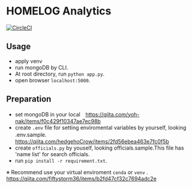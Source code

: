 # HOMELOG Analytics
[![CircleCI](https://circleci.com/gh/SHINJIR0/HOMELOG-Analytics/tree/master.svg?style=svg)](https://circleci.com/gh/SHINJIR0/HOMELOG-Analytics/tree/master)
## Usage

- apply venv
- run mongoDB by CLI.
- At root directory, run  `python app.py`.
- open browser `localhost:5000`.

## Preparation
- set mongoDB in your local　https://qiita.com/yoh-nak/items/f0c429f10347ae7ec98b
- create `.env` file for setting enviromental variables by yourself, looking .env.sample.　https://qiita.com/hedgehoCrow/items/2fd56ebea463e7fc0f5b
- create `officials.py` by youself, looking officials.sample.This file has 'name list' for search officials.
- run `pip install -r requirement.txt`.

※ Recommend use your virtual enviroment `conda` or `venv` . https://qiita.com/fiftystorm36/items/b2fd47cf32c7694adc2e
